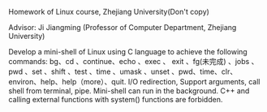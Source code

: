 Homework of Linux course, Zhejiang University(Don't copy)

Advisor: Ji Jiangming (Professor of Computer Department, Zhejiang University)

Develop a mini-shell of Linux using C language to achieve the following commands: bg、cd 、continue、echo 、exec 、 exit 、fg(未完成) 、jobs 、pwd 、set 、shift 、test 、time 、umask 、unset 、pwd、time、clr、environ、help、help（more）、quit. 
I/O redirection, Support arguments, call shell from terminal, pipe. Mini-shell can run in the background.
C++ and calling external functions with system() functions are forbidden.
